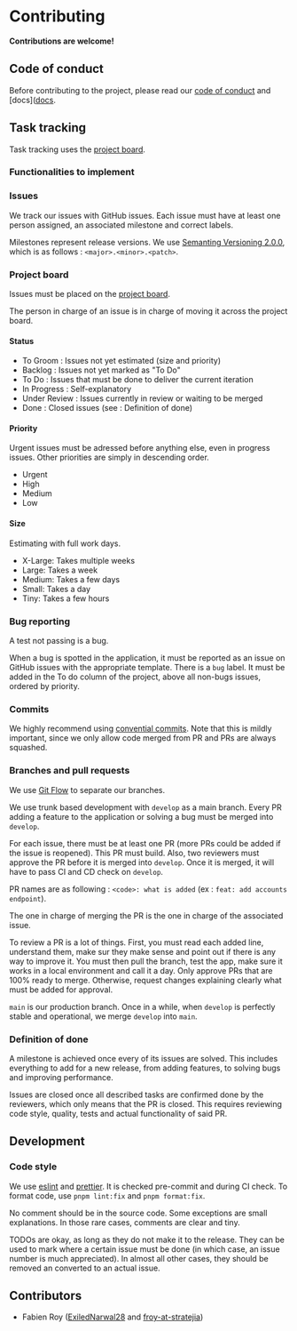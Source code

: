 # Contributing

**Contributions are welcome!**

## Code of conduct

Before contributing to the project, please read our [code of conduct](CODE_OF_CONDUCT.md) and
[docs]([docs](https://treeview-app.github.io/treeview/).

## Task tracking

Task tracking uses the [project board](https://github.com/orgs/treeview-app/projects/1/views/1).

### Functionalities to implement

### Issues

We track our issues with GitHub issues. Each issue must have at least one person assigned, an associated milestone and
correct labels.

Milestones represent release versions. We use [Semanting Versioning 2.0.0](https://semver.org/), which is as follows :
`<major>.<minor>.<patch>`.

### Project board

Issues must be placed on the [project board](https://github.com/orgs/Stratejia/projects/3/views/1).

The person in charge of an issue is in charge of moving it across the project board.

#### Status

- To Groom : Issues not yet estimated (size and priority)
- Backlog : Issues not yet marked as "To Do"
- To Do : Issues that must be done to deliver the current iteration
- In Progress : Self-explanatory
- Under Review : Issues currently in review or waiting to be merged
- Done : Closed issues (see : Definition of done)

#### Priority

Urgent issues must be adressed before anything else, even in progress issues. Other priorities are simply in descending
order.

- Urgent
- High
- Medium
- Low

#### Size

Estimating with full work days.

- X-Large: Takes multiple weeks
- Large: Takes a week
- Medium: Takes a few days
- Small: Takes a day
- Tiny: Takes a few hours

### Bug reporting

A test not passing is a bug.

When a bug is spotted in the application, it must be reported as an issue on GitHub issues with the appropriate
template. There is a `bug` label. It must be added in the To do column of the project, above all non-bugs issues,
ordered by priority.

### Commits

We highly recommend using [convential commits](https://www.conventionalcommits.org/en/v1.0.0). Note that this is mildly
important, since we only allow code merged from PR and PRs are always squashed.

### Branches and pull requests

We use [Git Flow](https://nvie.com/posts/a-successful-git-branching-model/) to separate our branches.

We use trunk based development with `develop` as a main branch. Every PR adding a feature to the application or solving
a bug must be merged into `develop`.

For each issue, there must be at least one PR (more PRs could be added if the issue is reopened). This PR must build.
Also, two reviewers must approve the PR before it is merged into `develop`. Once it is merged, it will have to pass CI
and CD check on `develop`.

PR names are as following : `<code>: what is added` (ex : `feat: add accounts endpoint`).

The one in charge of merging the PR is the one in charge of the associated issue.

To review a PR is a lot of things. First, you must read each added line, understand them, make sur they make sense and
point out if there is any way to improve it. You must then pull the branch, test the app, make sure it works in a local
environment and call it a day. Only approve PRs that are 100% ready to merge. Otherwise, request changes explaining
clearly what must be added for approval.

`main` is our production branch. Once in a while, when `develop` is perfectly stable and operational, we merge `develop`
into `main`.

### Definition of done

A milestone is achieved once every of its issues are solved. This includes everything to add for a new release, from
adding features, to solving bugs and improving performance.

Issues are closed once all described tasks are confirmed done by the reviewers, which only means that the PR is closed.
This requires reviewing code style, quality, tests and actual functionality of said PR.

## Development

### Code style

We use [eslint](https://eslint.org) and [prettier](https://prettier.io). It is checked pre-commit and during CI check.
To format code, use `pnpm lint:fix` and `pnpm format:fix`.

No comment should be in the source code. Some exceptions are small explanations. In those rare cases, comments are clear
and tiny.

TODOs are okay, as long as they do not make it to the release. They can be used to mark where a certain issue must be
done (in which case, an issue number is much appreciated). In almost all other cases, they should be removed an
converted to an actual issue.

## Contributors

- Fabien Roy ([ExiledNarwal28](https://github.com/ExiledNarwal28) and
  [froy-at-stratejia](https://github.com/froy-at-stratejia))
